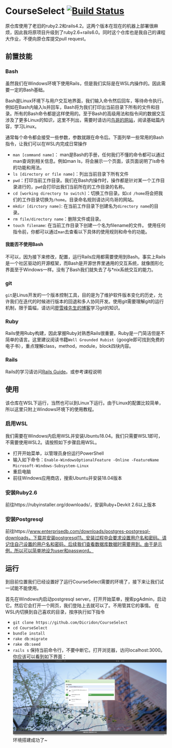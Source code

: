 # CourseSelect [![Build Status](https://travis-ci.org/PENGZhaoqing/CourseSelect.svg?branch=master)](https://travis-ci.org/PENGZhaoqing/CourseSelect)
原仓库使用了老旧的ruby2.2和rails4.2。这两个版本在现在的机器上部署很麻烦，因此我将原项目升级到了ruby2.6+rails6.0。同时这个仓库也是我自己的课程大作业，不便向原仓库提交pull request。

## 前置技能
### Bash
虽然我们在Windows环境下使用Rails，但是我们实际是在WSL内操作的。因此需要一定的Bash基础。

Bash是Linux环境下与用户交互地界面，我们输入命令然后回车，等待命令执行。例如在Bash内输入ls并回车，Bash将为我们打印出当前目录下所有的文件和目录。所有的Bash命令都是这样使用的。至于Bash的高级用法和指令间的数据交互涉及了更多Linux的知识，这里不列出，需要时请访问[鸟哥的网站](http://cn.linux.vbird.org/)，阅读基础篇内容，学习Linux。

通常每个命令都会接受一些参数，参数就跟在命令后。下面列举一些常用的Bash指令，让我们可以在WSL内完成日常操作

- `man [command name]`： man是Bash的手册，任何我们不懂的命令都可以通过man查询到相关信息。例如man ls，将会展示一个页面，该页面说明了ls命令的功能和用法。
- `ls [directory or file name]`：列出当前目录下所有文件
- `pwd`：打印当前工作目录。我们在Bash内操作时，操作都是针对某一个工作目录进行的，`pwd`会打印出我们当前所在的工作目录的名称。
- `cd [working directory to switch]`：切换工作目录。如`cd /home`将会把我们的工作目录切换为`/home`。目录命名规则请访问鸟哥的网站。
- `mkdir [dirctory name]`: 在当前工作目录下创建名为`directory name`的目录。
- `rm file/directory name`：删除文件或目录。
- `touch filename`: 在当前工作目录下创建一个名为filename的文件。
使用任何指令前，你都可以通过`man`去查看以下具体的使用规则和命令的功能。
#### 我能否不使用Bash
不可以，因为接下来修改，配置，运行Rails应用都需要使用到Bash。事实上Rails是一个社区驱动的开源框架，而Bash是开源世界里通用的交互系统，就像图形化界面至于Windows一样。没有了Bash我们就失去了与*nix系统交互的能力。

### git
`git`是Linus开发的一个版本控制工具，目的是为了维护软件版本变化的历史，允许我们在迭代的时候进行版本的回退和多人协同开发。使用git需要理解git的运行机制，限于篇幅，请访问[廖雪峰先生的博客](https://www.liaoxuefeng.com/wiki/896043488029600)学习git的知识。

### Ruby
Rails使用Ruby构建，因此掌握Ruby对熟悉Rails很重要。Ruby是一门简洁但是不简单的语言。这里建议阅读书籍`Well Grounded Rubist`（google即可找到免费的电子书），重点理解class，method，module，block四块内容。

### Rails
Rails的学习请访问[Rails Guide](https://guides.rubyonrails.org/getting_started.html)。或参考课程说明

## 使用
该仓库在WSL下运行，当然也可以到Linux下运行。由于Linux的配置比较简单，所以这里只附上Windows环境下的使用教程。
### 启用WSL
我们需要在Windows内启用WSL并安装Ubuntu18.04。我们只需要WSL1即可，不需要使用WSL2。请按照如下步骤启用WSL。
- 打开开始菜单，以管理员身份运行PowerShell
- 输入如下命令：`Enable-WindowsOptionalFeature -Online -FeatureName Microsoft-Windows-Subsystem-Linux`
- 重启电脑
- 前往Windows应用商店，搜索Ubuntu并安装18.04版本
### 安装Ruby2.6
前往https://rubyinstaller.org/downloads/，安装Ruby+Devkit 2.6以上版本
### 安装Postgresql
前往https://www.enterprisedb.com/downloads/postgres-postgresql-downloads，下载并安装postgresql11。安装过程中会要求设置用户名和密码。请记住自己设置的用户名和密码，后续我们查看数据库数据时需要用到。由于是示例，所以可以简单地设为user和password。

## 运行
到目前位置我们已经设置好了运行CourseSelect需要的环境了，接下来让我们试一试能不能使用。

首先在Windows内启动postgresql server。打开开始菜单，搜索pgAdmin，启动它。然后它会打开一个网页，我们登陆上去就可以了。不用管其它的事情。
在WSL内切换到自己喜欢的目录，按序执行如下指令
- `git clone https://github.com/Dicridon/CourseSelect`
- `cd CourseSelect`
- `bundle install`
- `rake db:migrate`
- `rake db:seed`
- `rails s`
保持当前命令行，不要中断它。打开浏览器，访问localhost:3000。你应该可以看到如下界面：
![](./lib/login.png)
环境搭建成功了~



